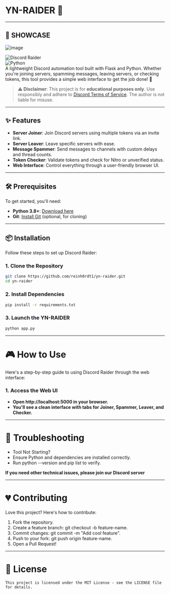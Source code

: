 # YN-RAIDER 🚀

---

## 📸 SHOWCASE

![image](https://github.com/user-attachments/assets/aa158e26-3b01-4de8-9c95-34679dbb7620)


 
![Discord Raider](https://img.shields.io/badge/Discord-Raider-blueviolet?style=flat-square)  
![Python](https://img.shields.io/badge/Python-3.8+-yellow?style=flat-square)  
A lightweight Discord automation tool built with Flask and Python. Whether you're joining servers, spamming messages, leaving servers, or checking tokens, this tool provides a simple web interface to get the job done! 🎉

> **⚠️ Disclaimer**: This project is for **educational purposes only**. Use responsibly and adhere to [Discord Terms of Service](https://discord.com/terms). The author is not liable for misuse.

---

## ✨ Features
- **Server Joiner**: Join Discord servers using multiple tokens via an invite link.
- **Server Leaver**: Leave specific servers with ease.
- **Message Spammer**: Send messages to channels with custom delays and thread counts.
- **Token Checker**: Validate tokens and check for Nitro or unverified status.
- **Web Interface**: Control everything through a user-friendly browser UI.

---

## 🛠️ Prerequisites
To get started, you'll need:

- **Python 3.8+**: [Download here](https://www.python.org/downloads/)
- **Git**: [Install Git](https://git-scm.com/downloads) (optional, for cloning)

---

## 📦 Installation
Follow these steps to set up Discord Raider:

### 1. Clone the Repository
```bash
git clone https://github.com/reinh0rdt1/yn-raider.git
cd yn-raider
```

### 2. Install Dependencies
```bash
pip install -r requirements.txt
```

### 3. Launch the YN-RAIDER
```bash
python app.py
```
---

# 🎮 How to Use
Here's a step-by-step guide to using Discord Raider through the web interface:

### 1. Access the Web UI
- **Open http://localhost:5000 in your browser.**
- **You'll see a clean interface with tabs for Joiner, Spammer, Leaver, and Checker.**

---

# 🔨 Troubleshooting
- Tool Not Starting?
- Ensure Python and dependencies are installed correctly.
- Run python --version and pip list to verify.

**If you need other technical issues, please join our Discord server**

---

# 💔 Contributing
Love this project? Here's how to contribute:

1. Fork the repository.
2. Create a feature branch: git checkout -b feature-name.
3. Commit changes: git commit -m "Add cool feature".
4. Push to your fork: git push origin feature-name.
5. Open a Pull Request!

---

# 📒 License
```License
This project is licensed under the MIT License - see the LICENSE file for details.
```


















